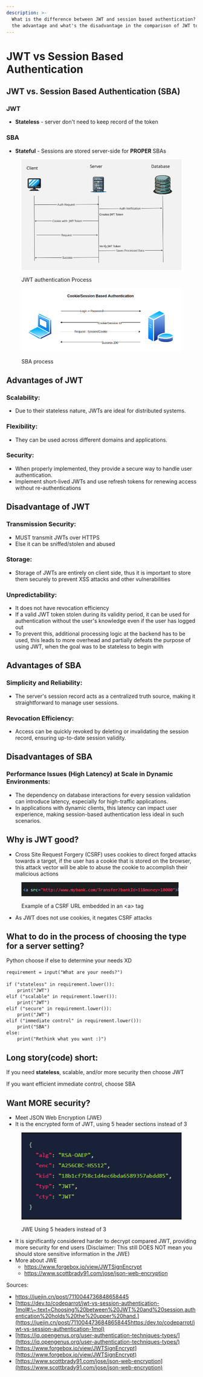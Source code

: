 ```yaml
---
description: >-
  What is the difference between JWT and session based authentication? What is
  the advantage and what's the disadvantage in the comparison of JWT to session?
---
```


# JWT vs Session Based Authentication

## JWT vs. Session Based Authentication (SBA)

### JWT

* **Stateless** - server don't need to keep record of the token

### SBA

* **Stateful** - Sessions are stored server-side for **PROPER** SBAs

<figure><img src="../../.gitbook/assets/image (11).png" alt=""><figcaption><p>JWT authentication Process</p></figcaption></figure>

<figure><img src="../../.gitbook/assets/image (13).png" alt=""><figcaption><p>SBA process </p></figcaption></figure>

## Advantages of JWT

### Scalability:

* Due to their stateless nature, JWTs are ideal for distributed systems.&#x20;

### Flexibility:

* They can be used across different domains and applications.&#x20;

### Security:

* When properly implemented, they provide a secure way to handle user authentication.
* Implement short-lived JWTs and use refresh tokens for renewing access without re-authentications

## Disadvantage of JWT

### Transmission Security:

* MUST transmit JWTs over HTTPS
* Else it can be sniffed/stolen and abused&#x20;

### Storage:

* Storage of JWTs are entirely on client side, thus it is important to store them securely to prevent XSS attacks and other vulnerabilities&#x20;

### Unpredictability:

* It does not have revocation efficiency
* If a valid JWT token stolen during its validity period, it can be used for authentication without the user's knowledge even if the user has logged out
* To prevent this, additional processing logic at the backend has to be used, this leads to more overhead and partially defeats the purpose of using JWT, when the goal was to be stateless to begin with

## Advantages of SBA

### Simplicity and Reliability:

* The server's session record acts as a centralized truth source, making it straightforward to manage user sessions.&#x20;

### Revocation Efficiency:

* Access can be quickly revoked by deleting or invalidating the session record, ensuring up-to-date session validity.

## Disadvantages of SBA

### Performance Issues (High Latency) at Scale in Dynamic Environments:

* The dependency on database interactions for every session validation can introduce latency, especially for high-traffic applications.
* In applications with dynamic clients, this latency can impact user experience, making session-based authentication less ideal in such scenarios.

## **Why is JWT good?**

* Cross Site Request Forgery (CSRF) uses cookies to direct forged attacks towards a target, if the user has a cookie that is stored on the browser, this attack vector will be able to abuse the cookie to accomplish their malicious actions

<figure><img src="../../.gitbook/assets/image (10).png" alt=""><figcaption><p>Example of a CSRF URL embedded in an &#x3C;a> tag</p></figcaption></figure>

* As JWT does not use cookies, it negates CSRF attacks



## What to do in the process of choosing the type for a server setting?

Python choose if else to determine your needs XD

```
requirement = input("What are your needs?") 

if ("stateless" in requirement.lower()):
	print("JWT")
elif ("scalable" in requirement.lower()):
	print("JWT")
elif ("secure" in requirement.lower()):
	print("JWT")
elif ("immediate control" in requirement.lower()):
	print("SBA")
else:
	print("Rethink what you want :)")
```

## Long story(code) short:

If you need **stateless**, scalable, and/or more security then choose JWT

If you want  efficient immediate control, choose SBA



## **Want MORE security?**

* Meet JSON Web Encryption (JWE)
* It is the encrypted form of JWT, using 5 header sections instead of 3

<figure><img src="../../.gitbook/assets/image (9).png" alt=""><figcaption><p>JWE Using 5 headers instead of 3</p></figcaption></figure>

* It is significantly considered harder to decrypt compared JWT, providing more security for end users (Disclaimer: This still DOES NOT mean you should store sensitive information in the JWE)
* More about JWE&#x20;
  * https://www.forgebox.io/view/JWTSignEncrypt
  * https://www.scottbrady91.com/jose/json-web-encryption



Sources:

* [https://juejin.cn/post/7110044736848658445
  ](https://juejin.cn/post/7110044736848658445https:/dev.to/codeparrot/jwt-vs-session-authentication-1mol)
* [https://dev.to/codeparrot/jwt-vs-session-authentication-1mol#:\~:text=Choosing%20between%20JWT%20and%20session,authentication%20holds%20the%20upper%20hand.](https://juejin.cn/post/7110044736848658445https:/dev.to/codeparrot/jwt-vs-session-authentication-1mol)
* [https://iq.opengenus.org/user-authentication-techniques-types/](https://iq.opengenus.org/user-authentication-techniques-types/)
* [https://www.forgebox.io/view/JWTSignEncrypt](https://www.forgebox.io/view/JWTSignEncrypt)
* [https://www.scottbrady91.com/jose/json-web-encryption](https://www.scottbrady91.com/jose/json-web-encryption)
